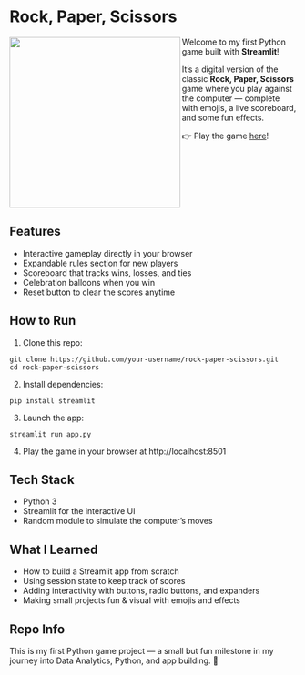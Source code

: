 # Rock, Paper, Scissors

<img align="left" src="https://github.com/user-attachments/assets/b8da2d3c-3595-466f-9a31-4f621669fc17" width="300" />

Welcome to my first Python game built with **Streamlit**!

It’s a digital version of the classic **Rock, Paper, Scissors** game where you play against the computer — complete with emojis, a live scoreboard, and some fun effects.  

👉 Play the game [here](https://classical-game.streamlit.app/)!  

<br clear="left"/>


## Features

* Interactive gameplay directly in your browser
* Expandable rules section for new players
* Scoreboard that tracks wins, losses, and ties
* Celebration balloons when you win
* Reset button to clear the scores anytime

## How to Run

1.	Clone this repo:

```
git clone https://github.com/your-username/rock-paper-scissors.git
cd rock-paper-scissors
```

2.	Install dependencies:

```
pip install streamlit
```

3.	Launch the app:

```
streamlit run app.py
```

4.	Play the game in your browser at http://localhost:8501 

## Tech Stack

* Python 3
* Streamlit for the interactive UI
* Random module to simulate the computer’s moves

## What I Learned

* How to build a Streamlit app from scratch
* Using session state to keep track of scores
* Adding interactivity with buttons, radio buttons, and expanders
* Making small projects fun & visual with emojis and effects

## Repo Info

This is my first Python game project — a small but fun milestone in my journey into Data Analytics, Python, and app building. 🚀
